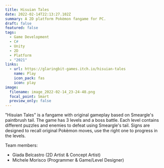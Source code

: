 ```yaml
---
title: Hisuian Tales
date: 2022-02-14T22:13:27.102Z
summary: A 2D platform Pokèmon fangame for PC.
draft: false
featured: false
tags:
  - Game Development
  - C#
  - Unity
  - 2D
  - Platform
  - "2021"
links:
  - url: https://glaringbit-games.itch.io/hisuian-tales
    name: Play
    icon_pack: fas
    icon: play
image:
  filename: image_2022-02-14_23-24-48.png
  focal_point: Smart
  preview_only: false
---
```

"Hisuian Tales" is a fangame with original gameplay based on Smeargle's paintbrush tail.
The game has 3 levels and a boss battle. Each level contains different puzzles and enemies to defeat using Smeargle's tail.
Signs are designed to recall original Pokèmon moves, use the right one to progress in the levels.

Team members:

* Giada Belcastro (2D Artist & Concept Artist)
* Michele Morisco (Programmer & Game/Level Designer)
